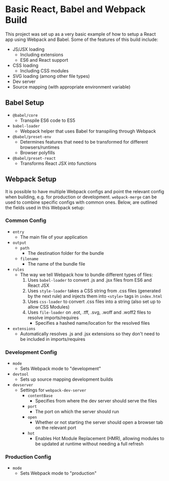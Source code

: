 # Basic React, Babel and Webpack Build

This project was set up as a very basic example of how to setup a React app using Webpack and Babel. Some of the features of this build include:

- JS/JSX loading
  - Including extensions
  - ES6 and React support
- CSS loading
  - Including CSS modules
- SVG loading (among other file types)
- Dev server
- Source mapping (with appropriate environment variable)

## Babel Setup

- `@babel/core`
  - Transpile ES6 code to ES5
- `babel-loader`
  - Webpack helper that uses Babel for transpiling through Webpack
- `@babel/preset-env`
  - Determines features that need to be transformed for different browsers/runtimes
  - Browser polyfills
- `@babel/preset-react`
  - Transforms React JSX into functions

## Webpack Setup

It is possible to have multiple Webpack configs and point the relevant config when building, e.g. for production or development. `webpack-merge` can be used to combine specific configs with common ones. Below, are outlined the fields used in this Webpack setup:

### Common Config

- `entry`
  - The main file of your application
- `output`
  - `path`
    - The destination folder for the bundle
  - `filename`
    - The name of the bundle file
- `rules`
  - The way we tell Webpack how to bundle different types of files:
    1. Uses `babel-loader` to convert .js and .jsx files from ES6 and React JSX
    2. Uses `style-loader` takes a CSS string from .css files (generated by the next rule) and injects them into `<style>` tags in `index.html`
    3. Uses `css-loader` to convert .css files into a string (also set up to allow CSS Modules)
    4. Uses `file-loader` on .eot, .tff, .svg, .woff and .woff2 files to resolve imports/requires
        - Specifies a hashed name/location for the resolved files
- `extensions`
  - Automatically resolves .js and .jsx extensions so they don't need to be included in imports/requires

### Development Config

- `mode`
  - Sets Webpack mode to "development"
- `devtool`
  - Sets up source mapping development builds
- `devserver`
  - Settings for `webpack-dev-server`
    - `contentBase`
      - Specifies from where the dev server should serve the files
    - `port`
      - The port on which the server should run
    - `open`
      - Whether or not starting the server should open a browser tab on the relevant port
    - `hot`
      - Enables Hot Module Replacement (HMR), allowing modules to be updated at runtime without needing a full refresh

### Production Config

- `mode`
  - Sets Webpack mode to "production"

